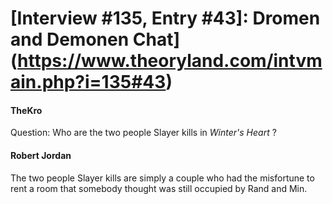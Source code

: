 # [Interview #135, Entry #43]: Dromen and Demonen Chat](https://www.theoryland.com/intvmain.php?i=135#43)

#### TheKro

Question: Who are the two people Slayer kills in
*Winter's Heart*
?

#### Robert Jordan

The two people Slayer kills are simply a couple who had the misfortune to rent a room that somebody thought was still occupied by Rand and Min.

